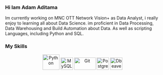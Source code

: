 ### Hi Iam Adam Aditama 

Im currently working on MNC OTT Network Vision+ as Data Analyst, i really enjoy to learning all about Data Science. im proficient in Data Processing, Data Warehousing and Build Automation about Data. As well as scripting Languages, including Python and SQL. 


### My Skills 
<p align="center">
  <img title="Python" alt="Python" src="https://raw.githubusercontent.com/Thomas-George-T/Thomas-George-T/master/assets/python.svg" width="55" height="50" />
  <img title="MySQL" alt="MySQL" src="https://raw.githubusercontent.com/Thomas-George-T/Thomas-George-T/master/assets/mysql.svg" width="40" height="40" />
  <img title="Git" alt="Git" src="https://raw.githubusercontent.com/Thomas-George-T/Thomas-George-T/master/assets/git.svg" width="70" height="40" />
  <img title="Postgresql" alt="Postgresql" src="https://cdn.cdnlogo.com/logos/p/93/postgresql.svg" width="40" />
  <img title="Dbeaver" alt="Dbeaver" src="https://upload.wikimedia.org/wikipedia/commons/f/fd/DBeaver_logo.png" width="40" />
</p>




<!--
**adamaditamaa/adamaditamaa** is a ✨ _special_ ✨ repository because its `README.md` (this file) appears on your GitHub profile.

Here are some ideas to get you started:

- 🔭 I’m currently working on ...
- 🌱 I’m currently learning ...
- 👯 I’m looking to collaborate on ...
- 🤔 I’m looking for help with ...
- 💬 Ask me about ...
- 📫 How to reach me: ...
- 😄 Pronouns: ...
- ⚡ Fun fact: ...
-->
